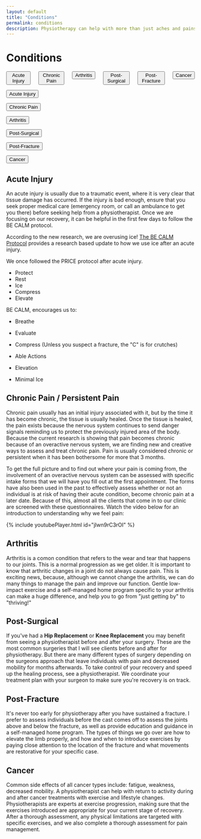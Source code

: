 ```yaml
---
layout: default
title: "Conditions"
permalink: conditions
description: Physiotherapy can help with more than just aches and pains. Common conditions treated by Physiotherapist Stephen Klatt at the Centre for Natural Pain Solutions.
---
```

# Conditions


<div class="columns">
<a href="#Acute Injury"> <button class="myButton">Acute Injury</button> </a>
<a href="#Chronic Pain"> <button class="myButton">Chronic Pain</button> </a>
<a href="#Arthritis"> <button class="myButton">Arthritis</button> </a>
<a href="#Post-Surgical"> <button class="myButton">Post-Surgical</button> </a>
<a href="#Post-Fracture"> <button class="myButton">Post-Fracture</button> </a>
<a href="#Cancer"> <button class="myButton">Cancer</button> </a>
</div> 


<a href="#Acute Injury"> <button class="myButton">Acute Injury</button> </a>

<a href="#Chronic Pain"> <button class="myButton">Chronic Pain</button> </a>

<a href="#Arthritis"> <button class="myButton">Arthritis</button> </a>

<a href="#Post-Surgical"> <button class="myButton">Post-Surgical</button> </a>

<a href="#Post-Fracture"> <button class="myButton">Post-Fracture</button> </a>

<a href="#Cancer"> <button class="myButton">Cancer</button> </a>

<!--

[Acute Injury](#Acute Injury)

[Chronic Pain](#Chronic Pain)

[Arthritis](#Arthritis)

[Post-Surgical](#Post-Surgical)

[Post-Fracture](#Post-Fracture)

[Cancer](#Cancer)

-->


## Acute Injury <a class="anchor" name="Acute Injury"></a>

An acute injury is usually due to a traumatic event, where it is very clear that tissue damage has occurred. If the injury is bad enough, ensure that you seek proper medical care (emergency room, or call an ambulance to get you there) before seeking help from a physiotherapist. Once we are focusing on our recovery, it can be helpful in the first few days to follow the BE CALM protocol.

According to the new research, we are overusing ice! [The BE CALM Protocol](http://becalmprotocol.info/the-be-calm-protocol) provides a research based update to how we use ice after an acute injury. 

We once followed the PRICE protocol after acute injury. 
* Protect
* Rest
* Ice
* Compress
* Elevate

BE CALM, encourages us to:
* Breathe
* Evaluate

* Compress (Unless you suspect a fracture, the "C" is for crutches)
* Able Actions
* Elevation
* Minimal Ice 

## Chronic Pain / Persistent Pain <a class="anchor" name="Chronic Pain"></a>

Chronic pain usually has an initial injury associated with it, but by the time it has become chronic, the tissue is usually healed. Once the tissue is healed, the pain exists because the nervous system continues to send danger signals reminding us to protect the previously injured area of the body. Because the current research is showing that pain becomes chronic because of an overactive nervous system, we are finding new and creative ways to assess and treat chronic pain. Pain is usually considered chronic or persistent when it has been bothersome for more that 3 months. 

To get the full picture and to find out where your pain is coming from, the involvement of an overactive nervous system can be assessed with specific intake forms that we will have you fill out at the first appointment. The forms have also been used in the past to effectively assess whether or not an individual is at risk of having their acute condition, become chronic pain at a later date. Because of this, almost all the clients that come in to our clinic are screened with these questionnaires. Watch the video below for an introduction to understanding why we feel pain:

{% include youtubePlayer.html id="jIwn9rC3rOI" %}

## Arthritis <a class="anchor" name="Arthritis"></a>

Arthritis is a comon condition that refers to the wear and tear that happens to our joints. This is a normal progression as we get older. It is important to know that arthritic changes in a joint do not always cause pain. This is exciting news, because, although we cannot change the arthritis, we can do many things to manage the pain and improve our function. Gentle low-impact exercise and a self-managed home program specific to your arthritis can make a huge difference, and help you to go from "just getting by" to "thriving!"

## Post-Surgical <a class="anchor" name="Post-Surgical"></a>

If you've had a **Hip Replacement** or **Knee Replacement** you may benefit from seeing a physiotherapist before and after your surgery. These are the most common surgeries that I will see clients before and after for physiotherapy. But there are many different types of surgery depending on the surgeons approach that leave individuals with pain and decreased mobility for months afterwards. To take control of your recovery and speed up the healing process, see a physiotherapist. We coordinate your treatment plan with your surgeon to make sure you're recovery is on track.

## Post-Fracture <a class="anchor" name="Post-Fracture"></a>

It's never too early for physiotherapy after you have sustained a fracture. I prefer to assess individuals before the cast comes off to assess the joints above and below the fracture, as well as provide education and guidance in a self-managed home program. The types of things we go over are how to elevate the limb properly, and how and when to introduce exercises by paying close attention to the location of the fracture and what movements are restorative for your specific case. 

## Cancer <a class="anchor" name="Cancer"></a>

Common side effects of all cancer types include: fatigue, weakness, decreased mobility. A physiotherapist can help with return to activity during and after cancer treatments with exercise and lifestyle changes. Physiotherapists are experts at exercise progression, making sure that the exercises introduced are appropriate for your current stage of recovery. After a thorough assessment, any physical limitations are targeted with specific exercises, and we also complete a thorough assessment for pain management.
